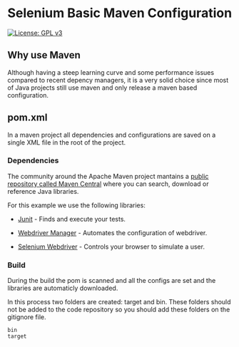 # Selenium Basic Maven Configuration

[![License: GPL v3](https://img.shields.io/badge/License-GPLv3-blue.svg)](https://www.gnu.org/licenses/gpl-3.0)

## Why use Maven

Although having a steep learning curve and some performance issues compared to recent depency managers, it is a very solid choice since most of Java projects still use maven and only release a maven based configuration.

## pom.xml

In a maven project all dependencies and configurations are saved on a single XML file in the root of the project.

### Dependencies

The community around the Apache Maven project mantains a [public repository called Maven Central](https://mvnrepository.com/repos/central) where you can search, download or reference Java libraries.

For this example we use the following libraries:

- [Junit](https://junit.org/junit5/) - Finds and execute your tests.

- [Webdriver Manager](https://github.com/bonigarcia/webdrivermanager) - Automates the configuration of webdriver.

- [Selenium Webdriver](https://www.selenium.dev/maven/) - Controls your browser to simulate a user.


### Build

During the build the pom is scanned and all the configs are set and the libraries are automaticly downloaded.

In this process two folders are created: target and bin. These folders should not be added to the code repository so you should add these folders on the gitignore file.

```gitignore
bin
target
```

## 
